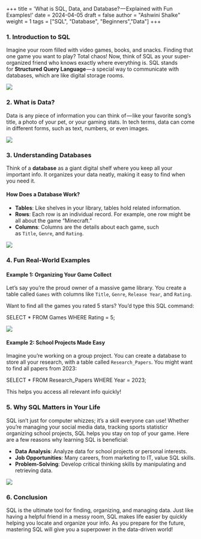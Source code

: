 +++
title = 'What is SQL, Data, and Database? — Explained with Fun Examples!'
date = 2024-04-05
draft = false
author = "Ashwini Shalke"
weight = 1
tags = ["SQL", "Database", "Beginners","Data"]
+++



### 1\. Introduction to SQL

Imagine your room filled with video games, books, and snacks. Finding that one game you want to play? Total chaos! Now, think of SQL as your super-organized friend who knows exactly where everything is. SQL stands for **Structured Query Language** — a special way to communicate with databases, which are like digital storage rooms.

![](https://cdn-images-1.medium.com/max/2400/1*sXIJCSHozwhOUvb983v81Q.jpeg)

### 2\. What is Data?

Data is any piece of information you can think of — like your favorite song’s title, a photo of your pet, or your gaming stats. In tech terms, data can come in different forms, such as text, numbers, or even images.

![](https://cdn-images-1.medium.com/max/1600/1*EoNvF3-8DsAwMuc02cWd5g.jpeg)

### 3\. Understanding Databases

Think of a **database** as a giant digital shelf where you keep all your important info. It organizes your data neatly, making it easy to find when you need it.

#### How Does a Database Work?

*   **Tables**: Like shelves in your library, tables hold related information.
*   **Rows**: Each row is an individual record. For example, one row might be all about the game “Minecraft.”
*   **Columns**: Columns are the details about each game, such as `Title`, `Genre`, and `Rating`.

![](https://cdn-images-1.medium.com/max/1600/1*4fWemOscVLKL0TflZybkBw.jpeg)

### 4\. Fun Real-World Examples

#### Example 1: Organizing Your Game Collect

Let’s say you’re the proud owner of a massive game library. You create a table called `Games` with columns like `Title`, `Genre`, `Release Year`, and `Rating`.

Want to find all the games you rated 5 stars? You’d type this SQL command:

SELECT \* FROM Games WHERE Rating = 5;

![](https://cdn-images-1.medium.com/max/1600/1*ggCzacj391vU2edt5PtjkA.jpeg)

#### Example 2: School Projects Made Easy

Imagine you’re working on a group project. You can create a database to store all your research, with a table called `Research_Papers`. You might want to find all papers from 2023:

SELECT \* FROM Research\_Papers WHERE Year = 2023;

This helps you access all relevant info quickly!

### 5\. Why SQL Matters in Your Life

SQL isn’t just for computer whizzes; it’s a skill everyone can use! Whether you’re managing your social media data, tracking sports statisticr organizing school projects, SQL helps you stay on top of your game. Here are a few reasons why learning SQL is beneficial:

*   **Data Analysis**: Analyze data for school projects or personal interests.
*   **Job Opportunities**: Many careers, from marketing to IT, value SQL skills.
*   **Problem-Solving**: Develop critical thinking skills by manipulating and retrieving data.

![](https://cdn-images-1.medium.com/max/1600/1*YiX49me1W6UZZnWZvNzTYg.jpeg)

### 6\. Conclusion

SQL is the ultimate tool for finding, organizing, and managing data. Just like having a helpful friend in a messy room, SQL makes life easier by quickly helping you locate and organize your info. As you prepare for the future, mastering SQL will give you a superpower in the data-driven world!